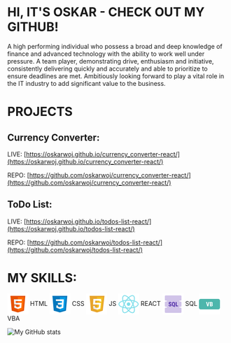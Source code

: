 # HI, IT'S OSKAR - CHECK OUT MY GITHUB!

A high performing individual who possess a broad and deep knowledge of finance and advanced technology with the ability to work well under pressure. A team player, demonstrating drive, enthusiasm and initiative, consistently delivering quickly and accurately and able to prioritize to ensure deadlines are met. Ambitiously looking forward to play a vital role in the IT industry to add significant value to the business.

# PROJECTS

## Currency Converter:

LIVE: [https://oskarwoj.github.io/currency_converter-react/](https://oskarwoj.github.io/currency_converter-react/)

REPO: [https://github.com/oskarwoj/currency_converter-react/](https://github.com/oskarwoj/currency_converter-react/)

## ToDo List:

LIVE: [https://oskarwoj.github.io/todos-list-react/](https://oskarwoj.github.io/todos-list-react/)

REPO: [https://github.com/oskarwoj/todos-list-react/](https://github.com/oskarwoj/todos-list-react/)

# MY SKILLS:

<img align="center" alt="HTML" src="https://raw.githubusercontent.com/oskarwoj/oskarwoj/master/images/html.png" /> HTML <img align="center" alt="CSS" src="https://raw.githubusercontent.com/oskarwoj/oskarwoj/master/images/css.png" /> CSS <img align="center" alt="Javascript" src="https://raw.githubusercontent.com/oskarwoj/oskarwoj/master/images/js.png" /> JS <img align="center" alt="React" src="https://raw.githubusercontent.com/oskarwoj/oskarwoj/master/images/react.png" /> REACT <img align="center" alt="sql" src="https://raw.githubusercontent.com/oskarwoj/oskarwoj/master/images/sql.png" /> SQL <img align="center" alt="vba" src="https://raw.githubusercontent.com/oskarwoj/oskarwoj/master/images/vba.png" /> VBA

<img alt="My GitHub stats" src="https://github-readme-stats.vercel.app/api?username=oskarwoj&count_private=true" />
